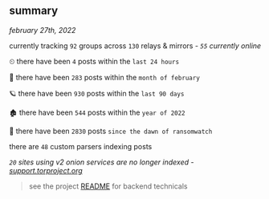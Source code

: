
## summary
_february 27th, 2022_

currently tracking `92` groups across `130` relays & mirrors - _`55` currently online_

⏲ there have been `4` posts within the `last 24 hours`

🦈 there have been `283` posts within the `month of february`

🪐 there have been `930` posts within the `last 90 days`

🏚 there have been `544` posts within the `year of 2022`

🦕 there have been `2830` posts `since the dawn of ransomwatch`

there are `48` custom parsers indexing posts

_`20` sites using v2 onion services are no longer indexed - [support.torproject.org](https://support.torproject.org/onionservices/v2-deprecation/)_

> see the project [README](https://github.com/thetanz/ransomwatch#ransomwatch--) for backend technicals
